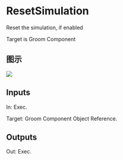 # ResetSimulation

Reset the simulation, if enabled

Target is Groom Component

## 图示

![]($-20221218-20581795.png)

## Inputs

In: Exec.

Target: Groom Component Object Reference.  

## Outputs

Out: Exec.

